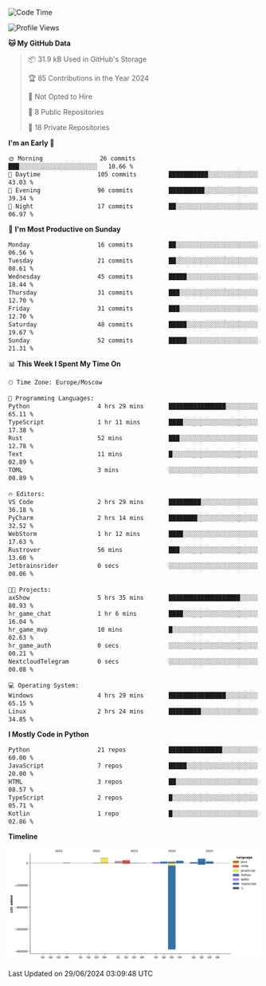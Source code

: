<!--START_SECTION:waka-->
![Code Time](http://img.shields.io/badge/Code%20Time-381%20hrs%2020%20mins-blue)

![Profile Views](http://img.shields.io/badge/Profile%20Views-0-blue)

**🐱 My GitHub Data** 

> 📦 31.9 kB Used in GitHub's Storage 
 > 
> 🏆 85 Contributions in the Year 2024
 > 
> 🚫 Not Opted to Hire
 > 
> 📜 8 Public Repositories 
 > 
> 🔑 18 Private Repositories 
 > 
**I'm an Early 🐤** 

```text
🌞 Morning                26 commits          ███░░░░░░░░░░░░░░░░░░░░░░   10.66 % 
🌆 Daytime                105 commits         ███████████░░░░░░░░░░░░░░   43.03 % 
🌃 Evening                96 commits          ██████████░░░░░░░░░░░░░░░   39.34 % 
🌙 Night                  17 commits          ██░░░░░░░░░░░░░░░░░░░░░░░   06.97 % 
```
📅 **I'm Most Productive on Sunday** 

```text
Monday                   16 commits          ██░░░░░░░░░░░░░░░░░░░░░░░   06.56 % 
Tuesday                  21 commits          ██░░░░░░░░░░░░░░░░░░░░░░░   08.61 % 
Wednesday                45 commits          █████░░░░░░░░░░░░░░░░░░░░   18.44 % 
Thursday                 31 commits          ███░░░░░░░░░░░░░░░░░░░░░░   12.70 % 
Friday                   31 commits          ███░░░░░░░░░░░░░░░░░░░░░░   12.70 % 
Saturday                 48 commits          █████░░░░░░░░░░░░░░░░░░░░   19.67 % 
Sunday                   52 commits          █████░░░░░░░░░░░░░░░░░░░░   21.31 % 
```


📊 **This Week I Spent My Time On** 

```text
🕑︎ Time Zone: Europe/Moscow

💬 Programming Languages: 
Python                   4 hrs 29 mins       ████████████████░░░░░░░░░   65.11 % 
TypeScript               1 hr 11 mins        ████░░░░░░░░░░░░░░░░░░░░░   17.38 % 
Rust                     52 mins             ███░░░░░░░░░░░░░░░░░░░░░░   12.78 % 
Text                     11 mins             █░░░░░░░░░░░░░░░░░░░░░░░░   02.89 % 
TOML                     3 mins              ░░░░░░░░░░░░░░░░░░░░░░░░░   00.89 % 

🔥 Editors: 
VS Code                  2 hrs 29 mins       █████████░░░░░░░░░░░░░░░░   36.18 % 
PyCharm                  2 hrs 14 mins       ████████░░░░░░░░░░░░░░░░░   32.52 % 
WebStorm                 1 hr 12 mins        ████░░░░░░░░░░░░░░░░░░░░░   17.63 % 
Rustrover                56 mins             ███░░░░░░░░░░░░░░░░░░░░░░   13.60 % 
Jetbrainsrider           0 secs              ░░░░░░░░░░░░░░░░░░░░░░░░░   00.06 % 

🐱‍💻 Projects: 
axShow                   5 hrs 35 mins       ████████████████████░░░░░   80.93 % 
hr_game_chat             1 hr 6 mins         ████░░░░░░░░░░░░░░░░░░░░░   16.04 % 
hr_game_mvp              10 mins             █░░░░░░░░░░░░░░░░░░░░░░░░   02.63 % 
hr_game_auth             0 secs              ░░░░░░░░░░░░░░░░░░░░░░░░░   00.21 % 
NextcloudTelegram        0 secs              ░░░░░░░░░░░░░░░░░░░░░░░░░   00.08 % 

💻 Operating System: 
Windows                  4 hrs 29 mins       ████████████████░░░░░░░░░   65.15 % 
Linux                    2 hrs 24 mins       █████████░░░░░░░░░░░░░░░░   34.85 % 
```

**I Mostly Code in Python** 

```text
Python                   21 repos            ███████████████░░░░░░░░░░   60.00 % 
JavaScript               7 repos             █████░░░░░░░░░░░░░░░░░░░░   20.00 % 
HTML                     3 repos             ██░░░░░░░░░░░░░░░░░░░░░░░   08.57 % 
TypeScript               2 repos             █░░░░░░░░░░░░░░░░░░░░░░░░   05.71 % 
Kotlin                   1 repo              █░░░░░░░░░░░░░░░░░░░░░░░░   02.86 % 
```



**Timeline**

![Lines of Code chart](https://raw.githubusercontent.com/adlemx/adlemx/main/assets/bar_graph.png)


 Last Updated on 29/06/2024 03:09:48 UTC
<!--END_SECTION:waka-->
